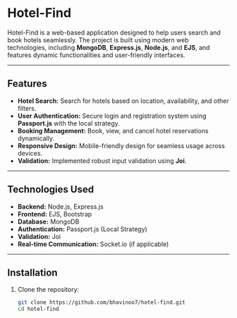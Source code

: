 # Hotel-Find  

Hotel-Find is a web-based application designed to help users search and book hotels seamlessly. The project is built using modern web technologies, including **MongoDB**, **Express.js**, **Node.js**, and **EJS**, and features dynamic functionalities and user-friendly interfaces.

---

## Features  
- **Hotel Search:** Search for hotels based on location, availability, and other filters.  
- **User Authentication:** Secure login and registration system using **Passport.js** with the local strategy.  
- **Booking Management:** Book, view, and cancel hotel reservations dynamically.  
- **Responsive Design:** Mobile-friendly design for seamless usage across devices.  
- **Validation:** Implemented robust input validation using **Joi**.  

---

## Technologies Used  
- **Backend:** Node.js, Express.js  
- **Frontend:** EJS, Bootstrap  
- **Database:** MongoDB  
- **Authentication:** Passport.js (Local Strategy)  
- **Validation:** Joi  
- **Real-time Communication:** Socket.io (if applicable)  

---

## Installation  

1. Clone the repository:  
   ```bash  
   git clone https://github.com/bhavinoo7/hotel-find.git  
   cd hotel-find

